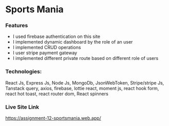 # Sports Mania #

### Features ###
* I used firebase authentication on this site
* I implemented dynamic dashboard by the role of an user
* I implemented CRUD operations
* I user stripe payment gateway
* I implemented different private route based on different role of users

### Technologies: ###
React Js, Express Js, Node Js, MongoDb, JsonWebToken, Stripe/stripe Js, Tanstack query, axios, firebase, lottie react, moment js, react hook form, react hot toast, react router dom, React spinners

### Live Site Link ###
https://assignment-12-sportsmania.web.app/
